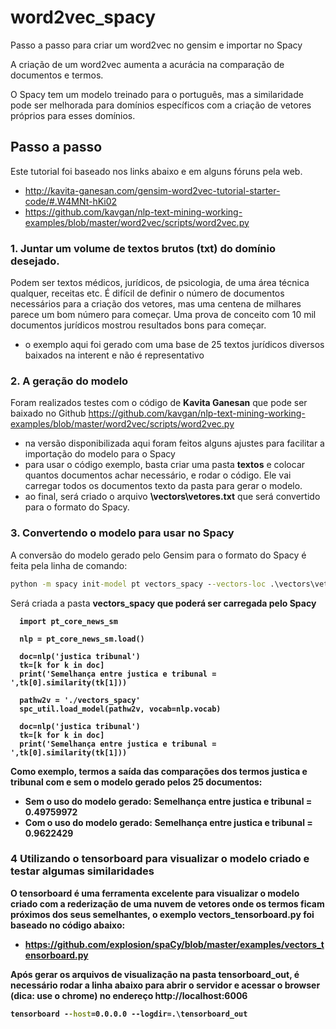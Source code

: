 # word2vec_spacy
Passo a passo para criar um word2vec no gensim e importar no Spacy

A criação de um word2vec aumenta a acurácia na comparação de documentos e termos.

O Spacy tem um modelo treinado para o português, mas a similaridade pode ser melhorada para domínios específicos com a criação de vetores próprios para esses domínios. 

## Passo a passo
Este tutorial foi baseado nos links abaixo e em alguns fóruns pela web.
- http://kavita-ganesan.com/gensim-word2vec-tutorial-starter-code/#.W4MNt-hKi02
- https://github.com/kavgan/nlp-text-mining-working-examples/blob/master/word2vec/scripts/word2vec.py

### 1. Juntar um volume de textos brutos (txt) do domínio desejado.
Podem ser textos médicos, jurídicos, de psicologia, de uma área técnica qualquer, receitas etc. 
É difícil de definir o número de documentos necessários para a criação dos vetores, mas uma centena de milhares parece um bom número para começar. Uma prova de conceito com 10 mil documentos jurídicos mostrou resultados bons para começar.
- o exemplo aqui foi gerado com uma base de 25 textos jurídicos diversos baixados na interent e não é representativo

### 2. A geração do modelo
Foram realizados testes com o código de <b>Kavita Ganesan</b> que pode ser baixado no Github https://github.com/kavgan/nlp-text-mining-working-examples/blob/master/word2vec/scripts/word2vec.py
- na versão disponibilizada aqui foram feitos alguns ajustes para facilitar a importação do modelo para o Spacy
- para usar o código exemplo, basta criar uma pasta <b>textos</b> e colocar quantos documentos achar necessário, e rodar o código. Ele vai carregar todos os documentos texto da pasta para gerar o modelo.
- ao final, será criado o arquivo <b>\vectors\vetores.txt</b> que será convertido para o formato do Spacy.

### 3. Convertendo o modelo para usar no Spacy
A conversão do modelo gerado pelo Gensim para o formato do Spacy é feita pela linha de comando:
```bat
python -m spacy init-model pt vectors_spacy --vectors-loc .\vectors\vetores.txt
```

Será criada a pasta <b>vectors_spacy<b> que poderá ser carregada pelo Spacy
```pyfrom spacy import util as spc_util
  import pt_core_news_sm

  nlp = pt_core_news_sm.load()

  doc=nlp('justica tribunal')
  tk=[k for k in doc]
  print('Semelhança entre justica e tribunal = ',tk[0].similarity(tk[1]))

  pathw2v = './vectors_spacy'
  spc_util.load_model(pathw2v, vocab=nlp.vocab)

  doc=nlp('justica tribunal')
  tk=[k for k in doc]
  print('Semelhança entre justica e tribunal = ',tk[0].similarity(tk[1]))
```
Como exemplo, termos a saída das comparações dos termos <b>justica</b> e <b>tribunal</b> com e sem o modelo gerado pelos 25 documentos:
- <b>Sem o uso do modelo gerado:</b> Semelhança entre justica e tribunal =  0.49759972
- <b>Com o uso do modelo gerado:</b> Semelhança entre justica e tribunal =  0.9622429
 
### 4 Utilizando o tensorboard para visualizar o modelo criado e testar algumas similaridades
O tensorboard é uma ferramenta excelente para visualizar o modelo criado com a rederização de uma nuvem de vetores onde os termos ficam próximos dos seus semelhantes, o exemplo <b>vectors_tensorboard.py</b> foi baseado no código abaixo:
- https://github.com/explosion/spaCy/blob/master/examples/vectors_tensorboard.py

Após gerar os arquivos de visualização na pasta <b>tensorboard_out</b>, é necessário rodar a linha abaixo para abrir o servidor e acessar o browser (dica: use o chrome) no endereço http://localhost:6006
```bat
tensorboard --host=0.0.0.0 --logdir=.\tensorboard_out
```



